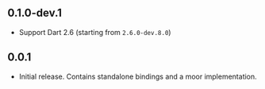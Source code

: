 ## 0.1.0-dev.1
- Support Dart 2.6 (starting from `2.6.0-dev.8.0`)

## 0.0.1

- Initial release. Contains standalone bindings and a moor implementation.